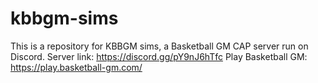 # kbbgm-sims
This is a repository for KBBGM sims, a Basketball GM CAP server run on Discord.
Server link: https://discord.gg/pY9nJ6hTfc
Play Basketball GM: https://play.basketball-gm.com/
